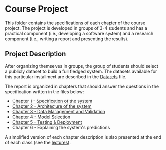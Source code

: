 # Course Project

This folder contains the specifications of each chapter of the course project. The project is developed in groups of 3-4 students and has a practical component (i.e., developing a software system) and a research component (i.e., writing a report and presenting the results).

## Project Description

After organizing themselves in groups, the group of students should select a publicly dataset to build a full fledged system. 
The datasets available for this particular installment are described in the [Datasets](./Datasets%20for%20the%20Course%20Project.pdf) file. 


The report is organized in chapters that should answer the questions in the specification written in the files below:
- [Chapter 1 - Specification of the system](./chapter1.md) 
- [Chapter 2 - Architecture of the system](./chapter2.md)
- [Chapter 3 - Data Management and Validation](./chapter3.md)
- [Chapter 4 - Model Selection](./chapter4.md)
- [Chapter 5 - Testing & Deployment](./chapter5.md)
- Chapter 6 - Explaining the system's predictions    

A simplified version of each chapter description is also presented at the end of each class (see the [lectures](../lectures)).
